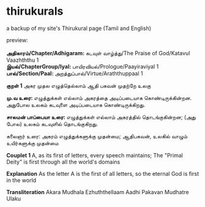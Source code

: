 # thirukurals
a backup of my site's Thirukural page (Tamil and English)

preview:
<br><br>
                        <b>அதிகாரம்/Chapter/Adhigaram: </b>
                        <span id="ctl00_ctl00_cph_body_cph_innerbody_lbl_chapter">கடவுள் வாழ்த்து/The Praise of God/Katavul Vaazhththu  1</span>
                        <br>
                        <b>இயல்/ChapterGroup/Iyal: </b>
                        <span id="ctl00_ctl00_cph_body_cph_innerbody_lbl_chaptergroup">பாயிரவியல்/Prologue/Paayiraviyal 1</span>
                        <br>
                        <b>பால்/Section/Paal: </b>
                        <span id="ctl00_ctl00_cph_body_cph_innerbody_lbl_section">அறத்துப்பால்/Virtue/Araththuppaal 1</span>                    

                    
<b>குறள் 1</b>
அகர முதல எழுத்தெல்லாம் ஆதி
பகவன் முதற்றே உலகு

<b>மு.வ உரை: </b>
எழுத்துக்கள் எல்லாம் அகரத்தை அடிப்படையாக கொண்டிருக்கின்றன. அதுபோல உலகம் கடவுளை அடிப்படையாக கொண்டிருக்கிறது.

<b>சாலமன் பாப்பையா உரை: </b>
எழுத்துக்கள் எல்லாம் அகரத்தில் தொடங்குகின்றன; (அது போல) உலகம் கடவுளில் தொடங்குகிறது.

கலைஞர் உரை: 
அகரம் எழுத்துக்களுக்கு முதன்மை; ஆதிபகவன், உலகில் வாழும் உயிர்களுக்கு முதன்மை

<b>Couplet 1 </b>
A, as its first of letters, every speech maintains;
The "Primal Deity" is first through all the world's domains

<b>Explanation</b>
As the letter A is the first of all letters, so the eternal God is first in the world

<b>Transliteration</b>
Akara Mudhala Ezhuththellaam Aadhi
Pakavan Mudhatre Ulaku
